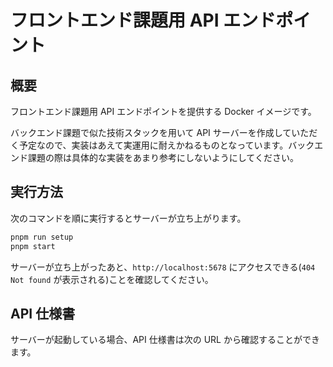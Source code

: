 # フロントエンド課題用 API エンドポイント

## 概要

フロントエンド課題用 API エンドポイントを提供する Docker イメージです。

バックエンド課題で似た技術スタックを用いて API サーバーを作成していただく予定なので、実装はあえて実運用に耐えかねるものとなっています。バックエンド課題の際は具体的な実装をあまり参考にしないようにしてください。

## 実行方法

次のコマンドを順に実行するとサーバーが立ち上がります。

```sh
pnpm run setup
pnpm start
```

サーバーが立ち上がったあと、`http://localhost:5678` にアクセスできる(`404 Not found` が表示される)ことを確認してください。

## API 仕様書

サーバーが起動している場合、API 仕様書は次の URL から確認することができます。
